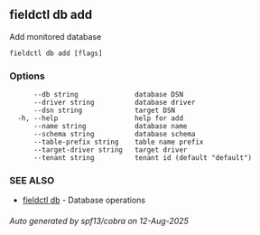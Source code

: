 ## fieldctl db add

Add monitored database

```
fieldctl db add [flags]
```

### Options

```
      --db string              database DSN
      --driver string          database driver
      --dsn string             target DSN
  -h, --help                   help for add
      --name string            database name
      --schema string          database schema
      --table-prefix string    table name prefix
      --target-driver string   target driver
      --tenant string          tenant id (default "default")
```

### SEE ALSO

* [fieldctl db](fieldctl_db.md)	 - Database operations

###### Auto generated by spf13/cobra on 12-Aug-2025
